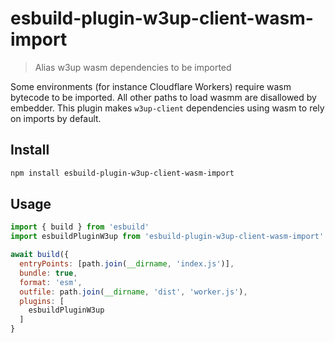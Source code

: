 # esbuild-plugin-w3up-client-wasm-import

> Alias w3up wasm dependencies to be imported

Some environments (for instance Cloudflare Workers) require wasm bytecode to be imported. All other paths to load wasmm are disallowed by embedder. This plugin makes `w3up-client` dependencies using wasm to rely on imports by default.

## Install

```sh
npm install esbuild-plugin-w3up-client-wasm-import
```

## Usage

```js
import { build } from 'esbuild'
import esbuildPluginW3up from 'esbuild-plugin-w3up-client-wasm-import'

await build({
  entryPoints: [path.join(__dirname, 'index.js')],
  bundle: true,
  format: 'esm',
  outfile: path.join(__dirname, 'dist', 'worker.js'),
  plugins: [
    esbuildPluginW3up
  ]
}
```
